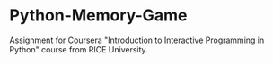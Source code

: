 # Python-Memory-Game
Assignment for Coursera "Introduction to Interactive Programming in Python" course from RICE University.
